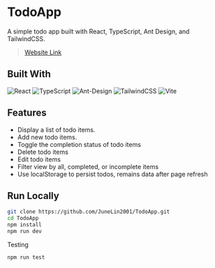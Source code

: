 # TodoApp


A simple todo app built with React, TypeScript, Ant Design, and TailwindCSS.
> [Website Link](https://junelin2001.github.io/TodoApp/)


## Built With

![React](https://img.shields.io/badge/React-%2320232a.svg?style=for-the-badge&logo=react&logoColor=%2361DAFB)
![TypeScript](https://img.shields.io/badge/typescript-%23007ACC.svg?style=for-the-badge&logo=typescript&logoColor=white)
![Ant-Design](https://img.shields.io/badge/-AntDesign-%230170FE?style=for-the-badge&logo=ant-design&logoColor=white)
![TailwindCSS](https://img.shields.io/badge/tailwindcss-%2338B2AC.svg?style=for-the-badge&logo=tailwind-css&logoColor=white)
![Vite](https://img.shields.io/badge/vite-%23646CFF.svg?style=for-the-badge&logo=vite&logoColor=white)


## Features
 - Display a list of todo items.
 - Add new todo items.
 - Toggle the completion status of todo items
 - Delete todo items
 - Edit  todo items
 - Filter view by all, completed, or incomplete items
 - Use localStorage to persist todos, remains data after page refresh

## Run Locally

```bash
git clone https://github.com/JuneLin2001/TodoApp.git
cd TodoApp
npm install
npm run dev
```
Testing
```bash
npm run test
```
